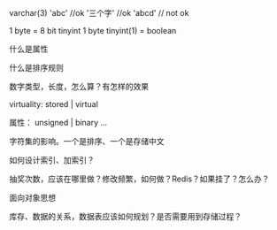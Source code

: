 varchar(3) 
'abc' //ok
'三个字' //ok
'abcd' // not ok

1 byte = 8 bit
tinyint 1 byte
tinyint(1) = boolean

什么是属性

什么是排序规则

数字类型，长度，怎么算？有怎样的效果

virtuality: stored | virtual

属性： unsigned | binary ...

字符集的影响。一个是排序、一个是存储中文

如何设计索引、加索引？

抽奖次数，应该在哪里做？修改频繁，如何做？Redis？如果挂了？怎么办？

面向对象思想

库存、数据的关系，数据表应该如何规划？是否需要用到存储过程？

